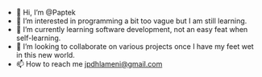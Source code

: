- 👋 Hi, I’m @Paptek
- 👀 I’m interested in programming a bit too vague but I am still learning.
- 🌱 I’m currently learning software development, not an easy feat when self-learning.
- 💞️ I’m looking to collaborate on various projects once I have my feet wet in this new world.
- 📫 How to reach me jpdhlameni@gmail.com

<!---
Paptek/Paptek is a ✨ special ✨ repository because its `README.md` (this file) appears on your GitHub profile.
You can click the Preview link to take a look at your changes.
--->
